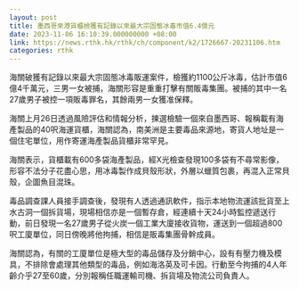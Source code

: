 ```yaml
---
layout: post
title: 墨西哥來港貨櫃檢獲有記錄以來最大宗固態冰毒市值6.4億元
date: 2023-11-06 16:10:39.000000000 +08:00
link: https://news.rthk.hk/rthk/ch/component/k2/1726667-20231106.htm
categories: rthk
---
```


海關破獲有記錄以來最大宗固態冰毒販運案件，檢獲約1100公斤冰毒，估計市值6億4千萬元，三男一女被捕，海關形容是重重打擊有關販毒集團。被捕的其中一名27歲男子被控一項販毒罪名，其餘兩男一女獲准保釋。

海關上月26日透過風險評估和情報分析，揀選檢驗一個來自墨西哥、報稱載有海產製品的40呎海運貨櫃，海關認為，南美洲是主要毒品來源地，寄貨人地址是一個住宅單位，用作寄運海產製品貨櫃非常罕見。

海關表示，貨櫃載有600多袋海產製品，經X光檢查發現100多袋有不尋常影像，形容不法分子花盡心思，用冰毒製作成貝殼形狀，外層以蠟質包裹，再混入正常貝殼，企圖魚目混珠。

毒品調查課人員接手調查後，發現有人透過通訊軟件，指示本地物流運該批貨至上水古洞一個拆貨場，現場相信亦是一個暫存倉，經連續十天24小時監控遞送行動，前日發現一名27歲男子從火炭一個工業大廈接收貨物，運送到一個超過800呎工廈單位，同日傍晚將他拘捕，相信是販毒集團骨幹成員。

海關認為，有關的工廈單位是極大型的毒品儲存及分銷中心，設有有壓力機及模具，不排除會處理其他類型的毒品，例如海洛英及可卡因。行動至今拘捕的4人年齡介乎27至60歲，分別報稱任職運輸司機、拆貨場及物流公司負責人。
